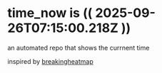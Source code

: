 # time_now is (( 2025-09-26T07:15:00.218Z ))

an automated repo that shows the currnent time

inspired by [breakingheatmap](https://github.com/breakingheatmap/breakingheatmap)